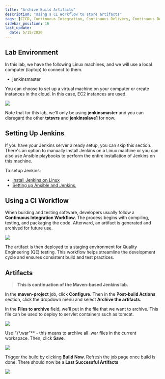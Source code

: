 ```yaml
---
title: "Archive Build Artifacts"
description: "Using a CI Workflow to store artifacts"
tags: [CICD, Continuous Integration, Continuous Delivery, Continuous Deployment, Jenkins, Maven, Git, Github]
sidebar_position: 16
last_update:
  date: 5/15/2020
---
```



## Lab Environment

In this lab, we have the following Linux machines, and we will use a local computer (laptop) to connect to them.

- jenkinsmaster

You can choose to set up a virtual machine on your computer or create instances in the cloud. In this case, EC2 instances are used.

<div class='img-center'>

![](/img/docs/ansible-lab-diagram-4.png)

</div>

Note that for this lab, we'll only be using **jenkinsmaster** and you can disregard the other **tstsvrs** and **jenkinsslave1** for now.

## Setting Up Jenkins

If you have your Jenkins server already setup, you can skip this section. There's an option to manually install Jenkins on a Linux machine or you can also use Ansible playbooks to perform the entire installation of Jenkins on this machine.

To setup Jenkins:

- [Install Jenkins on Linux](/docs/017-Version-Control-and-CICD/004-Jenkins-Labs/004-Installing-Jenkins.md)
- [Setting up Ansible and Jenkins.](/docs/017-Version-Control-and-CICD/004-Jenkins-Labs/005-Setup-Ansible-and-Jenkins.md)

## Using a CI Workflow

When building and testing software, developers usually follow a **Continuous Integration Workflow**. The process begins with compiling, testing, and packaging the code. Afterward, an artifact is generated and archived for future use. 

<div class='img-center'>

![](/img/docs/1026-jenkins-artifacts-ci-workflow.png)

</div>

The artifact is then deployed to a staging environment for Quality Engineering (QE) testing. This workflow helps streamline the development cycle and ensures consistent build and test practices.



## Artifacts 

> **This is continuation of the Maven-based Jenkins lab.**


In the **maven-project** job, click **Configure**. Then in the **Post-build Actions** section, click the dropdown menu and select **Archive the artifacts**.

In the **Files to archive** field, we'll put in the file that we want to archive. This file can be used to deploy to servlet containers such as tomcat.

<div class='img-center'>

![](/img/docs/archiveart1.png)

</div>


Use **"**/*.war"** - this means to archive all .war files in the current workspace. Then, click **Save**. 

<div class='img-center'>

![](/img/docs/archiveart2.png)

</div>

Trigger the build by clicking **Build Now**. Refresh the job page once build is done. There should now be a **Last Successful Artifacts**

<div class='img-center'>

![](/img/docs/succart1.png)

</div>
